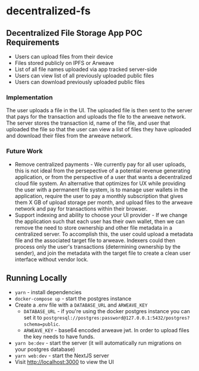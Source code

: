# decentralized-fs

## Decentralized File Storage App POC Requirements
* Users can upload files from their device
* Files stored publicly on IPFS or Arweave
* List of all file names uploaded via app tracked server-side
* Users can view list of all previously uploaded public files
* Users can download previously uploaded public files

### Implementation
The user uploads a file in the UI. The uploaded file is then sent to the server that pays for the transaction and uploads the file to the arweave network. The server stores the transaction id, name of the file, and user that uploaded the file so that the user can view a list of files they have uploaded and download their files from the arweave network.

### Future Work
* Remove centralized payments - We currently pay for all user uploads, this is not ideal from the persepective of a potential revenue generating application, or from the perspective of a user that wants a decentralized cloud file system. An alternative that optimizes for UX while providing the user with a permanent file system, is to manage user wallets in the application, require the user to pay a monthly subscription that gives them X GB of upload storage per month, and upload files to the arweave network and pay for transactions within their browser.
* Support indexing and ability to choose your UI provider - If we change the application such that each user has their own wallet, then we can remove the need to store ownership and other file metadata in a centralized server. To accomplish this, the user could upload a metadata file and the associated target file to arweave. Indexers could then process only the user's transactions (determining ownership by the sender), and join the metadata with the target file to create a clean user interface without vendor lock.

## Running Locally
* `yarn` - install dependencies
* `docker-compose up` - start the postgres instance
* Create a .env file with a `DATABASE_URL` and `ARWEAVE_KEY`
    * `DATABASE_URL` - if you're using the docker postgres instance you can set it to `postgresql://postgres:password@127.0.0.1:5432/postgres?schema=public`.
    * `ARWEAVE_KEY` - base64 encoded arweave jwt. In order to upload files the key needs to have funds.
* `yarn be:dev` - start the server (it will automatically run migrations on your postgres database)
* `yarn web:dev` - start the NextJS server
* Visit [http://localhost:3000](http://localhost:3000) to view the UI
